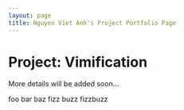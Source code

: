```yaml
---
layout: page
title: Nguyen Viet Anh's Project Portfolio Page
---
```


# Project: Vimification

More details will be added soon...

foo
bar
baz
fizz
buzz
fizzbuzz
